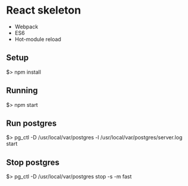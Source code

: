 # React skeleton

* Webpack
* ES6
* Hot-module reload

## Setup

$> npm install

## Running

$> npm start

## Run postgres
$> pg_ctl -D /usr/local/var/postgres -l /usr/local/var/postgres/server.log start

## Stop postgres
$> pg_ctl -D /usr/local/var/postgres stop -s -m fast
